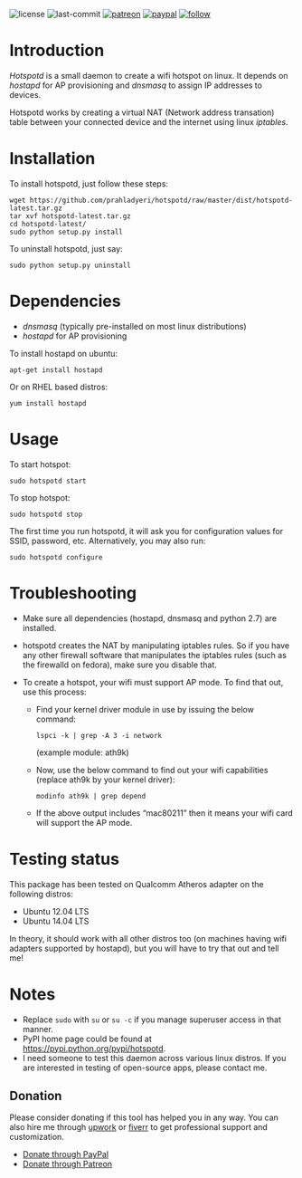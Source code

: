 ![license](https://img.shields.io/github/license/prahladyeri/hotspotd.svg)
![last-commit](https://img.shields.io/github/last-commit/prahladyeri/hotspotd.svg)
[![patreon](https://img.shields.io/badge/Patreon-brown.svg?logo=patreon)](https://www.patreon.com/prahladyeri)
[![paypal](https://img.shields.io/badge/PayPal-blue.svg?logo=paypal)](https://paypal.me/prahladyeri)
[![follow](https://img.shields.io/twitter/follow/prahladyeri.svg?style=social)](https://twitter.com/prahladyeri)

# Introduction
*Hotspotd* is a small daemon to create a wifi hotspot on linux. It depends on *hostapd* for AP provisioning and *dnsmasq* to assign IP addresses to devices.

Hotspotd works by creating a virtual NAT (Network address transation) table between your connected device and the internet using linux *iptables*.

# Installation
To install hotspotd, just follow these steps:
```
wget https://github.com/prahladyeri/hotspotd/raw/master/dist/hotspotd-latest.tar.gz
tar xvf hotspotd-latest.tar.gz
cd hotspotd-latest/
sudo python setup.py install
```

To uninstall hotspotd, just say:

```sudo python setup.py uninstall```

# Dependencies
 * *dnsmasq* (typically pre-installed on most linux distributions)
 * *hostapd* for AP provisioning

To install hostapd on ubuntu:

```apt-get install hostapd```

Or on RHEL based distros:

```yum install hostapd```

# Usage

To start hotspot:

```sudo hotspotd start```

To stop hotspot:

```sudo hotspotd stop```

The first time you run hotspotd, it will ask you for configuration values for SSID, password, etc. Alternatively, you may also run:

```sudo hotspotd configure```

# Troubleshooting

* Make sure all dependencies (hostapd, dnsmasq and python 2.7) are installed.
	
* hotspotd creates the NAT by manipulating iptables rules. So if you have any other firewall software that manipulates the iptables rules (such as the firewalld on fedora), make sure you disable that.
	

* To create a hotspot, your wifi must support AP mode. To find that out, use this process:

	* Find your kernel driver module in use by issuing the below command:

		```lspci -k | grep -A 3 -i network```

		(example module: ath9k)

	* Now, use the below command to find out your wifi capabilities (replace ath9k by your kernel driver):

		```modinfo ath9k | grep depend```

	* If the above output includes “mac80211” then it means your wifi card will support the AP mode.	

# Testing status
This package has been tested on Qualcomm Atheros adapter on the following distros:

* Ubuntu 12.04 LTS
* Ubuntu 14.04 LTS

In theory, it should work with all other distros too (on machines having wifi adapters supported by hostapd), but you will have to try that out and tell me!

# Notes
* Replace `sudo` with `su` or `su -c` if you manage superuser access in that manner.
* PyPI home page could be found at https://pypi.python.org/pypi/hotspotd.
* I need someone to test this daemon across various linux distros. If you are interested in testing of open-source apps, please contact me.

## Donation

Please consider donating if this tool has helped you in any way. You can also hire me through [upwork](https://www.upwork.com/freelancers/~01e977ff45b62e031c) or [fiverr](https://www.fiverr.com/prahladyeri) to get professional support and customization.

- [Donate through PayPal](https://www.paypal.com/cgi-bin/webscr?cmd=_s-xclick&hosted_button_id=JM8FUXNFUK6EU)
- [Donate through Patreon](https://www.patreon.com/prahladyeri)
